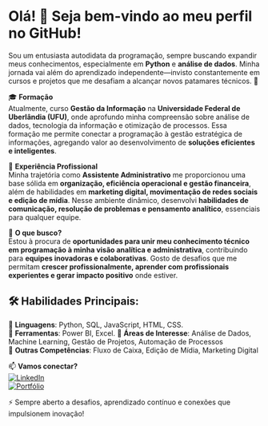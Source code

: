 # Olá! 👋 Seja bem-vindo ao meu perfil no GitHub!

Sou um entusiasta autodidata da programação, sempre buscando expandir meus conhecimentos, especialmente em **Python** e **análise de dados**. Minha jornada vai além do aprendizado independente—invisto constantemente em cursos e projetos que me desafiam a alcançar novos patamares técnicos. 🚀

🎓 **Formação**  
Atualmente, curso **Gestão da Informação** na **Universidade Federal de Uberlândia (UFU)**, onde aprofundo minha compreensão sobre análise de dados, tecnologia da informação e otimização de processos. Essa formação me permite conectar a programação à gestão estratégica de informações, agregando valor ao desenvolvimento de **soluções eficientes e inteligentes**.

💼 **Experiência Profissional**  
Minha trajetória como **Assistente Administrativo** me proporcionou uma base sólida em **organização, eficiência operacional e gestão financeira**, além de habilidades em **marketing digital, movimentação de redes sociais e edição de mídia**. Nesse ambiente dinâmico, desenvolvi **habilidades de comunicação, resolução de problemas e pensamento analítico**, essenciais para qualquer equipe.

🚀 **O que busco?**  
Estou à procura de **oportunidades para unir meu conhecimento técnico em programação à minha visão analítica e administrativa**, contribuindo para **equipes inovadoras e colaborativas**. Gosto de desafios que me permitam **crescer profissionalmente, aprender com profissionais experientes e gerar impacto positivo** onde estiver.

## 🛠 Habilidades Principais:
🔹 **Linguagens**: Python, SQL, JavaScript, HTML, CSS.  
🔹 **Ferramentas**: Power BI, Excel.
🔹 **Áreas de Interesse**: Análise de Dados, Machine Learning, Gestão de Projetos, Automação de Processos  
🔹 **Outras Competências**: Fluxo de Caixa, Edição de Mídia, Marketing Digital  

📫 **Vamos conectar?**  
[![LinkedIn](https://img.shields.io/badge/-LinkedIn-blue?style=flat&logo=linkedin)](https://www.linkedin.com/in/phbngi)  
[![Portfólio](https://img.shields.io/badge/-Portfólio-000?style=flat&logo=google-chrome)](https://pedrobn04.github.io/Portfolio/)  

⚡ Sempre aberto a desafios, aprendizado contínuo e conexões que impulsionem inovação!
